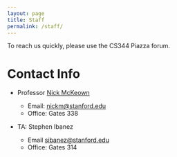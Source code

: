 ```yaml
---
layout: page
title: Staff
permalink: /staff/
---
```


To reach us quickly, please use the CS344 Piazza forum.

# Contact Info

* Professor [Nick McKeown](http://yuba.stanford.edu/~nickm/)
  * Email: [nickm@stanford.edu](mailto:nickm@stanford.edu)
  * Office: Gates 338

* TA: Stephen Ibanez
  * Email [sibanez@stanford.edu](mailto:sibanez@stanford.edu)
  * Office: Gates 314

